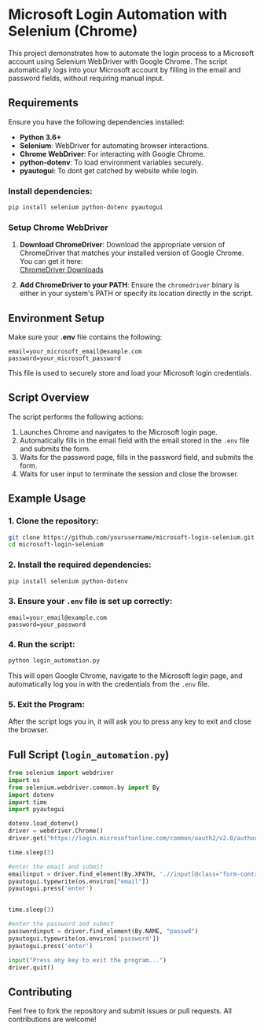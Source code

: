 
# Microsoft Login Automation with Selenium (Chrome)

This project demonstrates how to automate the login process to a Microsoft account using Selenium WebDriver with Google Chrome. The script automatically logs into your Microsoft account by filling in the email and password fields, without requiring manual input.

## Requirements

Ensure you have the following dependencies installed:

- **Python 3.6+**
- **Selenium**: WebDriver for automating browser interactions.
- **Chrome WebDriver**: For interacting with Google Chrome.
- **python-dotenv**: To load environment variables securely.
- **pyautogui**: To dont get catched by website while login.

### Install dependencies:

```bash
pip install selenium python-dotenv pyautogui
```

### Setup Chrome WebDriver

1. **Download ChromeDriver**: Download the appropriate version of ChromeDriver that matches your installed version of Google Chrome. You can get it here:  
   [ChromeDriver Downloads](https://sites.google.com/a/chromium.org/chromedriver/)

2. **Add ChromeDriver to your PATH**: Ensure the `chromedriver` binary is either in your system's PATH or specify its location directly in the script.

## Environment Setup

Make sure your **.env** file contains the following:

```
email=your_microsoft_email@example.com
password=your_microsoft_password
```

This file is used to securely store and load your Microsoft login credentials.

## Script Overview

The script performs the following actions:

1. Launches Chrome and navigates to the Microsoft login page.
2. Automatically fills in the email field with the email stored in the `.env` file and submits the form.
3. Waits for the password page, fills in the password field, and submits the form.
4. Waits for user input to terminate the session and close the browser.

## Example Usage

### 1. Clone the repository:

```bash
git clone https://github.com/yourusername/microsoft-login-selenium.git
cd microsoft-login-selenium
```

### 2. Install the required dependencies:

```bash
pip install selenium python-dotenv
```

### 3. Ensure your `.env` file is set up correctly:

```
email=your_email@example.com
password=your_password
```

### 4. Run the script:

```bash
python login_automation.py
```

This will open Google Chrome, navigate to the Microsoft login page, and automatically log you in with the credentials from the `.env` file.

### 5. Exit the Program:

After the script logs you in, it will ask you to press any key to exit and close the browser.

## Full Script (`login_automation.py`)

```python
from selenium import webdriver
import os
from selenium.webdriver.common.by import By
import dotenv
import time
import pyautogui

dotenv.load_dotenv()
driver = webdriver.Chrome()
driver.get("https://login.microsoftonline.com/common/oauth2/v2.0/authorize?scope=service%3A%3Aaccount.microsoft.com%3A%3AMBI_SSL+openid+profile+offline_access&response_type=code&client_id=81feaced-5ddd-41e7-8bef-3e20a2689bb7&redirect_uri=https%3A%2F%2Faccount.microsoft.com%2Fauth%2Fcomplete-signin-oauth&client-request-id=679e60a9-6abd-426b-8e59-208f07887e62&x-client-SKU=MSAL.Desktop&x-client-Ver=4.61.3.0&x-client-OS=Windows+Server+2019+Datacenter&prompt=login&client_info=1&state=H4sIAAAAAAAEAA3Ny6JCQAAA0H9pa8Gk8Vi0GMaQiOSVHaOLiJs8Rl9_7_mBs6Mwm0FBXK-AD3b2wH7pOjiKimR8P8XQ75s4kgNNzaLoZ5LxWRYlouh-saFTDx8Yo6q1zA-vlin1eOcrir2CpJRFXOJcF5znXRtOgs1BwVoJX5neZL7z-lQDlBkiqrTyfx3g3RLxkvCSR9pWu8Wvlf0ynKQsVsU6VS76pkoNCVhKDxa4kW7Bsloxl4Jgb8wJg7W2jgSXlyGsQa9fxi3VpqXmMzfg8tIegTrDp529_cmkFqXgEfOFRy1HsRqaTIhnrd7FtDXxcH3b94Bc_U2B7soBYndUAtxzRVs2HiajJAuahEofDLBSbU2c5BV8ZrNYlc33hqvfaGF8oOEo6Oh43P0BbW09aloBAAA&msaoauth2=true&lc=1033&sso_reload=true")

time.sleep(3)

#enter the email and submit
emailinput = driver.find_element(By.XPATH, './/input[@class="form-control ltr_override input ext-input text-box ext-text-box"]').click()
pyautogui.typewrite(os.environ["email"])
pyautogui.press('enter')


time.sleep(3)

#enter the password and submit
passwordinput = driver.find_element(By.NAME, "passwd")
pyautogui.typewrite(os.environ['password'])
pyautogui.press('enter')

input("Press any key to exit the program...")
driver.quit()

```

## Contributing

Feel free to fork the repository and submit issues or pull requests. All contributions are welcome!

